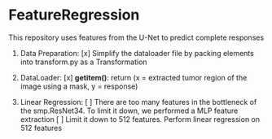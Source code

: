 # FeatureRegression
This repository uses features from the U-Net to predict complete responses

1. Data Preparation:
[x] Simplify the dataloader file by packing elements into transform.py as a Transformation


2. DataLoader:
[x] __getitem()__: return (x = extracted tumor region of the image using a mask, y = response) 

3. Linear Regression:
[ ] There are too many features in the bottleneck of the smp.ResNet34. To limit it down, we performed a MLP feature extraction
[ ] Limit it down to 512 features. Perform linear regression on 512 features